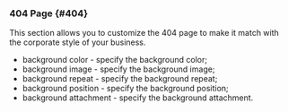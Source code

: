 ### 404 Page {#404}



This section allows you to customize the 404 page to make it match with the corporate style of your business.

* background color - specify the background color;
* background image - specify the background image;
* background repeat - specify the background repeat;
* background position - specify the background position;
* background attachment - specify the background attachment.





